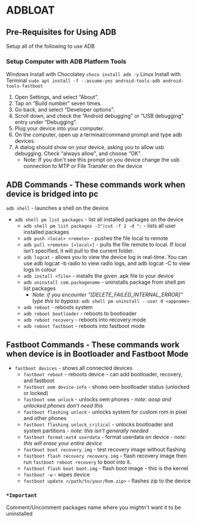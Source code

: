 # ADBLOAT

## Pre-Requisites for Using ADB

Setup all of the following to use ADB

### Setup Computer with ADB Platform Tools

Windows Install with Chocolatey `choco install adb -y`
Linux Install with Terminal `sudo apt install -f --assume-yes android-tools-adb android-tools-fastboot`

1. Open Settings, and select “About”.
2. Tap on “Build number” seven times.
3. Go back, and select “Developer options”.
4. Scroll down, and check the “Android debugging” or “USB debugging” entry under “Debugging”.
5. Plug your device into your computer.
6. On the computer, open up a terminal/command prompt and type adb devices.
7. A dialog should show on your device, asking you to allow usb debugging. Check “always allow”, and choose “OK”.
    - Note: If you don't see this prompt on you device change the usb connection to MTP or File Transfer on the device

## ADB Commands - These commands work when device is bridged into pc

`adb shell` - launches a shell on the device

- `adb shell pm list packages` - list all installed packages on the device
  - `adb shell pm list packages -3"|cut -f 2 -d ":` - lists all user installed packages
  - `adb push <local> <remote>` - pushes the file local to remote
  - `adb pull <remote> [<local>]` - pulls the file remote to local. If local isn’t specified, it will pull to the current folder.
  - `adb logcat` - allows you to view the device log in real-time. You can use adb logcat -b radio to view radio logs, and adb logcat -C to view logs in colour
  - `adb install <file>` - installs the given .apk file to your device
  - `adb uninstall com.packagename` - uninstalls package from shell pm list packages
    - *Note: if you encounter "[DELETE_FAILED_INTERNAL_ERROR]" type this to bypass:* `adb shell pm uninstall --user 0 <appname>`
  - `adb reboot` - reboots system
  - `adb reboot bootloader` - reboots to bootloader
  - `adb reboot recovery` - reboots into recovery mode
  - `adb reboot fastboot` - reboots into fastboot mode

## Fastboot Commands - These commands work when device is in Bootloader and Fastboot Mode

- `fastboot devices` - shows all connected devices
  - `fastboot reboot` - reboots device - can add bootloader, recovery, and fastboot
  - `fastboot oem device-info` - shows oem bootloader status (unlocked or locked)
  - `fastboot oem unlock` - unlocks oem phones - *note: aosp and unlocked phones don't need this*
  - `fastboot flashing unlock` - unlocks system for custom rom in pixel and other phones
  - `fastboot flashing unlock_critical` - unlocks bootloader and system partitions - *note: this isn't generally needed*
  - `fastboot format:ext4 userdata` - format userdata on device - *note: this will erase your entire device*
  - `fastboot boot recovery.img` - test recovery image without flashing
  - `fastboot flash recovery recovery.img` - flash recovery image then run `fastboot reboot recovery` to boot into it.
  - `fastboot flash boot boot.img` - flash boot image - this is the kernel
  - `fastboot -w` - wipes device
  - `fastboot update </path/to/your/Rom.zip>` - flashes zip to the device

### `*Important`

Comment/Uncomment packages name where you mightn't want it to be uninstalled
